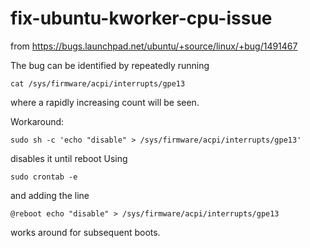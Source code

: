 # fix-ubuntu-kworker-cpu-issue

from https://bugs.launchpad.net/ubuntu/+source/linux/+bug/1491467

The bug can be identified by repeatedly running
```
cat /sys/firmware/acpi/interrupts/gpe13
```

where a rapidly increasing count will be seen.

Workaround:
```
sudo sh -c 'echo "disable" > /sys/firmware/acpi/interrupts/gpe13'
```
disables it until reboot
Using
```
sudo crontab -e
```
and adding the line
```
@reboot echo "disable" > /sys/firmware/acpi/interrupts/gpe13
```

works around for subsequent boots.


